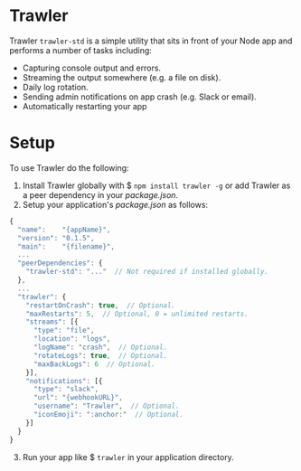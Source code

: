 # Trawler
Trawler `trawler-std` is a simple utility that sits in front of your Node app and performs a number of tasks including:
* Capturing console output and errors.
* Streaming the output somewhere (e.g. a file on disk).
* Daily log rotation.
* Sending admin notifications on app crash (e.g. Slack or email).
* Automatically restarting your app

# Setup
To use Trawler do the following:

1. Install Trawler globally with $ `npm install trawler -g` or add Trawler as a peer dependency in your _package.json_.
2. Setup your application's _package.json_ as follows:
```javascript
{
  "name":    "{appName}",
  "version": "0.1.5",
  "main":    "{filename}",
  ...
  "peerDependencies": {
    "trawler-std": "..."  // Not required if installed globally.
  },
  ...
  "trawler": {
    "restartOnCrash": true,  // Optional.
    "maxRestarts": 5,  // Optional, 0 = unlimited restarts.
    "streams": [{
      "type": "file",
      "location": "logs",
      "logName": "crash",  // Optional.
      "rotateLogs": true,  // Optional.
      "maxBackLogs": 6  // Optional.
    }],
    "notifications": [{
      "type": "slack",
      "url": "{webhookURL}",
      "username": "Trawler",  // Optional.
      "iconEmoji": ":anchor:"  // Optional.
    }]
  }
}
```
3. Run your app like $ `trawler` in your application directory.
